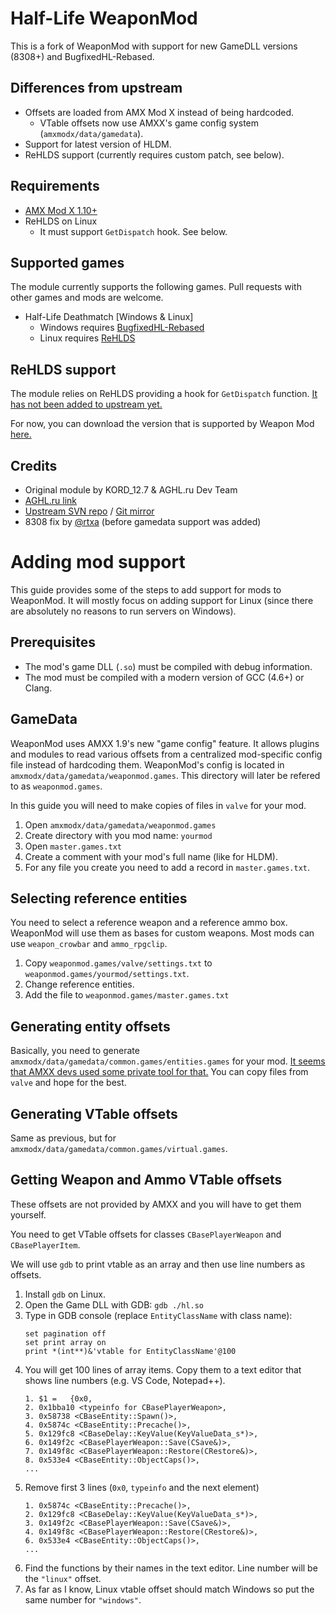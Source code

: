 # Half-Life WeaponMod

This is a fork of WeaponMod with support for new GameDLL versions (8308+) and
BugfixedHL-Rebased.

## Differences from upstream
- Offsets are loaded from AMX Mod X instead of being hardcoded.
  - VTable offsets now use AMXX's game config system (`amxmodx/data/gamedata`).
- Support for latest version of HLDM.
- ReHLDS support (currently requires custom patch, see below).

## Requirements
- [AMX Mod X 1.10+](https://www.amxmodx.org/downloads-new.php?branch=master)
- ReHLDS on Linux
  - It must support `GetDispatch` hook. See below.

## Supported games
The module currently supports the following games. Pull requests with other
games and mods are welcome.

- Half-Life Deathmatch [Windows & Linux]
  - Windows requires [BugfixedHL-Rebased](https://github.com/tmp64/BugfixedHL-Rebased)
  - Linux requires [ReHLDS](https://github.com/dreamstalker/rehlds)

## ReHLDS support
The module relies on ReHLDS providing a hook for `GetDispatch` function. [It has
not been added to upstream yet.](https://github.com/dreamstalker/rehlds/pull/980)

For now, you can download the version that is supported by Weapon Mod
[here.](https://github.com/tmp64/rehlds/actions?query=branch%3Afeature%2Fgetdispatch-hook-ci)

## Credits
- Original module by KORD_12.7 & AGHL.ru Dev Team
- [AGHL.ru link](http://aghl.ru/forum/viewtopic.php?f=42&t=721)
- [Upstream SVN repo](https://svn.aghl.ru:8443/!/#HLModules/view/head/weaponmod/trunk)
  / [Git mirror](https://github.com/tmp64/weaponmod_mirror)
- 8308 fix by [@rtxa](https://github.com/rtxa/weaponmod_mirror/tree/fix-last-hlds-build-linux) (before gamedata support was added)

# Adding mod support
This guide provides some of the steps to add support for mods to WeaponMod.
It will mostly focus on adding support for Linux (since there are absolutely no
reasons to run servers on Windows).

## Prerequisites
- The mod's game DLL (`.so`) must be compiled with debug information.
- The mod must be compiled with a modern version of GCC (4.6+) or Clang.

## GameData
WeaponMod uses AMXX 1.9's new "game config" feature. It allows plugins and
modules to read various offsets from a centralized mod-specific config file
instead of hardcoding them. WeaponMod's config is located in
`amxmodx/data/gamedata/weaponmod.games`. This directory will later be refered
to as `weaponmod.games`.

In this guide you will need to make copies of files in `valve` for your mod.

1. Open `amxmodx/data/gamedata/weaponmod.games`
2. Create directory with you mod name: `yourmod`
3. Open `master.games.txt`
4. Create a comment with your mod's full name (like for HLDM).
5. For any file you create you need to add a record in `master.games.txt`.

## Selecting reference entities
You need to select a reference weapon and a reference ammo box. WeaponMod will
use them as bases for custom weapons. Most mods can use `weapon_crowbar` and
`ammo_rpgclip`.

1. Copy `weaponmod.games/valve/settings.txt` to
   `weaponmod.games/yourmod/settings.txt`.
2. Change reference entities.
3. Add the file to `weaponmod.games/master.games.txt`

## Generating entity offsets
Basically, you need to generate `amxmodx/data/gamedata/common.games/entities.games` for your
mod. [It seems that AMXX devs used some private tool for that.](https://github.com/alliedmodders/amxmodx/pull/771)
You can copy files from `valve` and hope for the best.

## Generating VTable offsets
Same as previous, but for `amxmodx/data/gamedata/common.games/virtual.games`.

## Getting Weapon and Ammo VTable offsets
These offsets are not provided by AMXX and you will have to get them
yourself.

You need to get VTable offsets for classes `CBasePlayerWeapon` and `CBasePlayerItem`.

We will use `gdb` to print vtable as an array and then use line numbers as
offsets.

1.  Install `gdb` on Linux.
2.  Open the Game DLL with GDB: `gdb ./hl.so`
3.  Type in GDB console (replace `EntityClassName` with class name):
    ```
    set pagination off
    set print array on
    print *(int**)&'vtable for EntityClassName'@100
    ```
4.  You will get 100 lines of array items. Copy them to a text editor that
    shows line numbers (e.g. VS Code, Notepad++).
    ```
    1. $1 =   {0x0,
    2. 0x1bba10 <typeinfo for CBasePlayerWeapon>,
    3. 0x58738 <CBaseEntity::Spawn()>,
    4. 0x5874c <CBaseEntity::Precache()>,
    5. 0x129fc8 <CBaseDelay::KeyValue(KeyValueData_s*)>,
    6. 0x149f2c <CBasePlayerWeapon::Save(CSave&)>,
    7. 0x149f8c <CBasePlayerWeapon::Restore(CRestore&)>,
    8. 0x533e4 <CBaseEntity::ObjectCaps()>,
    ...
    ```
5.  Remove first 3 lines (`0x0`, `typeinfo` and the next element)
    ```
    1. 0x5874c <CBaseEntity::Precache()>,
    2. 0x129fc8 <CBaseDelay::KeyValue(KeyValueData_s*)>,
    3. 0x149f2c <CBasePlayerWeapon::Save(CSave&)>,
    4. 0x149f8c <CBasePlayerWeapon::Restore(CRestore&)>,
    6. 0x533e4 <CBaseEntity::ObjectCaps()>,
    ...
    ```
6.  Find the functions by their names in the text editor. Line number will be
    the `"linux"` offset.
7.  As far as I know, Linux vtable offset should match Windows so put the same
    number for `"windows"`.
